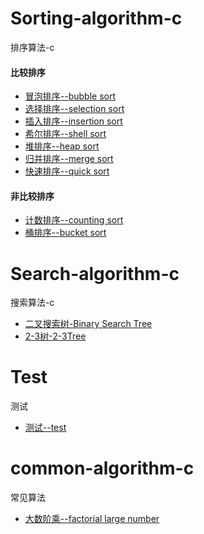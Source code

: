 # Sorting-algorithm-c
排序算法-c
#### 比较排序
+ [冒泡排序--bubble sort](https://github.com/quan930/Sorting-algorithm-c/blob/master/sort/bubble_sort.c)
+ [选择排序--selection sort](https://github.com/quan930/Sorting-algorithm-c/blob/master/sort/selection_sort.c)
+ [插入排序--insertion sort](https://github.com/quan930/Sorting-algorithm-c/blob/master/sort/insertion_sort.c)
+ [希尔排序--shell sort](https://github.com/quan930/Sorting-algorithm-c/blob/master/sort/shell_sort.c)
+ [堆排序--heap sort](https://github.com/quan930/Sorting-algorithm-c/blob/master/sort/heap_sort.c)
+ [归并排序--merge sort](https://github.com/quan930/Sorting-algorithm-c/blob/master/sort/merge_sort.c)
+ [快速排序--quick sort](https://github.com/quan930/Sorting-algorithm-c/blob/master/sort/quick_sort.c)
#### 非比较排序
+ [计数排序--counting sort](https://github.com/quan930/Sorting-algorithm-c/blob/master/sort/counting_sort.c)
+ [桶排序--bucket sort](https://github.com/quan930/Sorting-algorithm-c/blob/master/sort/bucket_sort.c)

# Search-algorithm-c
搜索算法-c
+ [二叉搜索树-Binary Search Tree](https://github.com/quan930/algorithm-c/blob/master/search/binarytree_search.c)
+ [2-3树-2-3Tree](https://github.com/quan930/algorithm-c/blob/master/search/2_3tree_search.c)

# Test
测试
+ [测试--test](https://github.com/quan930/Sorting-algorithm-c/blob/master/test.c)
# common-algorithm-c
常见算法
+ [大数阶乘--factorial large number](https://github.com/quan930/algorithm-c/blob/master/commonAlgorithms/factorial.c)